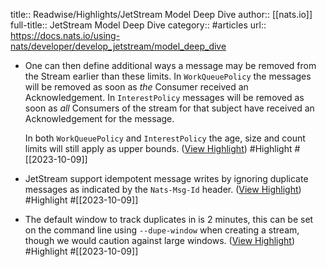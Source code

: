 title:: Readwise/Highlights/JetStream Model Deep Dive
author:: [[nats.io]]
full-title:: JetStream Model Deep Dive
category:: #articles
url:: https://docs.nats.io/using-nats/developer/develop_jetstream/model_deep_dive

- One can then define additional ways a message may be removed from the Stream earlier than these limits. In `WorkQueuePolicy` the messages will be removed as soon as *the* Consumer received an Acknowledgement. In `InterestPolicy` messages will be removed as soon as *all* Consumers of the stream for that subject have received an Acknowledgement for the message.
  
  In both `WorkQueuePolicy` and `InterestPolicy` the age, size and count limits will still apply as upper bounds. ([View Highlight](https://read.readwise.io/read/01hc9869pfktyj0r5qdjzfw3v5)) #Highlight #[[2023-10-09]]
- JetStream support idempotent message writes by ignoring duplicate messages as indicated by the `Nats-Msg-Id` header. ([View Highlight](https://read.readwise.io/read/01hc986f8ny3f1dqwqgzr13svp)) #Highlight #[[2023-10-09]]
- The default window to track duplicates in is 2 minutes, this can be set on the command line using `--dupe-window` when creating a stream, though we would caution against large windows. ([View Highlight](https://read.readwise.io/read/01hc987vpthmpk8t7tce9en0md)) #Highlight #[[2023-10-09]]